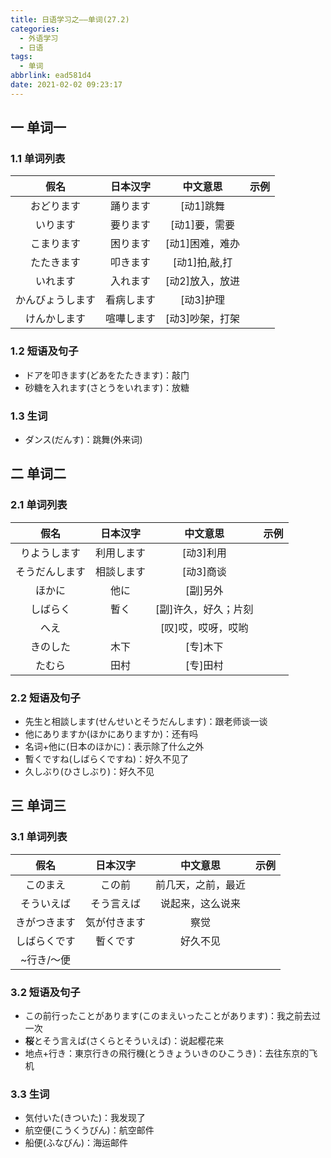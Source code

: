 ```yaml
---
title: 日语学习之——单词(27.2)
categories:
  - 外语学习
  - 日语
tags:
  - 单词
abbrlink: ead581d4
date: 2021-02-02 09:23:17
---
```

## 一 单词一

### 1.1 单词列表

|     **假名**     | **日本汉字** |  **中文意思**   | **示例** |
| :--------------: | :----------: | :-------------: | :------: |
|    おどります    |   踊ります   |    [动1]跳舞    |          |
|     いります     |   要ります   |  [动1]要，需要  |          |
|    こまります    |   困ります   | [动1]困难，难办 |          |
|    たたきます    |   叩きます   |  [动1]拍,敲,打  |          |
|     いれます     |   入れます   | [动2]放入，放进 |          |
| かんびょうします |  看病します  |    [动3]护理    |          |
|   けんかします   |  喧嘩します  | [动3]吵架，打架 |          |

<!--more-->

### 1.2 短语及句子

* ドアを叩きます(どあをたたきます)：敲门
* 砂糖を入れます(さとうをいれます)：放糖

### 1.3 生词

* ダンス(だんす)：跳舞(外来词)

## 二 单词二

### 2.1 单词列表

|    **假名**    | **日本汉字** |     **中文意思**     | **示例** |
| :------------: | :----------: | :------------------: | :------: |
|  りようします  |  利用します  |      [动3]利用       |          |
| そうだんします |  相談します  |      [动3]商谈       |          |
|     ほかに     |     他に     |       [副]另外       |          |
|    しばらく    |     暫く     | [副]许久，好久；片刻 |          |
|      へえ      |              |  [叹]哎，哎呀，哎哟  |          |
|    きのした    |     木下     |       [专]木下       |          |
|     たむら     |     田村     |       [专]田村       |          |

### 2.2 短语及句子

* 先生と相談します(せんせいとそうだんします)：跟老师谈一谈
* 他にありますか(ほかにありますか)：还有吗
* 名词+他に(日本のほかに)：表示除了什么之外
* 暫くですね(しばらくですね)：好久不见了
* 久しぶり(ひさしぶり)：好久不见

## 三 单词三

### 3.1 单词列表

|   **假名**   | **日本汉字** |    **中文意思**    | **示例** |
| :----------: | :----------: | :----------------: | :------: |
|   このまえ   |    この前    | 前几天，之前，最近 |          |
|  そういえば  |  そう言えば  |  说起来，这么说来  |          |
| きがつきます | 気が付きます |        察觉        |          |
| しばらくです |   暫くです   |      好久不见      |          |
|  ~行き/～便  |              |                    |          |

### 3.2 短语及句子

* この前行ったことがあります(このまえいったことがあります)：我之前去过一次
* **桜**とそう言えば(さくらとそういえば)：说起樱花来
* 地点+行き：東京行きの飛行機(とうきょういきのひこうき)：去往东京的飞机

### 3.3 生词

* 気付いた(きついた)：我发现了
* 航空便(こうくうびん)：航空邮件
* 船便(ふなびん)：海运邮件

